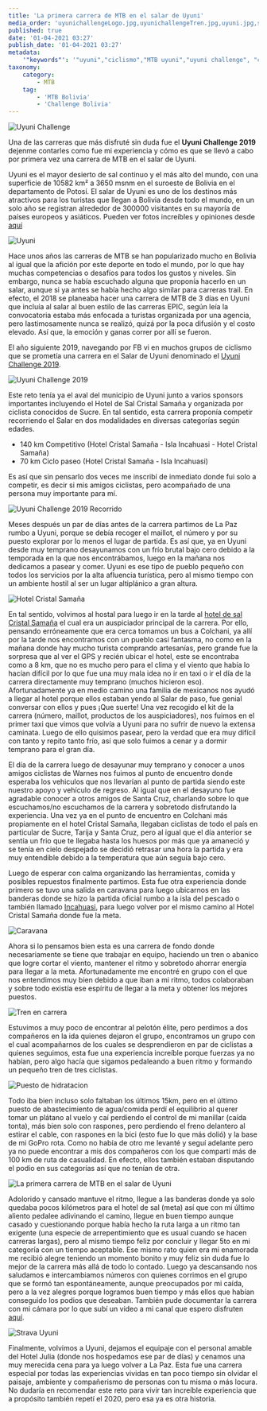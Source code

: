 ```yaml
---
title: 'La primera carrera de MTB en el salar de Uyuni'
media_order: 'uyunichallengeLogo.jpg,uyunichallengeTren.jpg,uyuni.jpg,stravaUyuni.jpg,IUyuni.jpg,en-Carrera.jpg,en-Carrera-2.jpg,uyuniportada.jpg,hotel.jpg,uyunichallengeRecorrido.jpg,en-Carrera-3.jpg'
published: true
date: '01-04-2021 03:27'
publish_date: '01-04-2021 03:27'
metadata:
    '"keywords"': '"uyuni","ciclismo","MTB uyuni","uyuni challenge", "cycling uyuni salt flats","Uyuni Salt Flats""'
taxonomy:
    category:
        - MTB
    tag:
        - 'MTB Bolivia'
        - 'Challenge Bolivia'
---
```


![Uyuni Challenge](uyuniportada.jpg?classes=center-block)

Una de las carreras que más disfruté sin duda fue el **Uyuni Challenge 2019** dejenme contarles como fue mi experiencia y cómo es que se llevó a cabo por primera vez una carrera de MTB en el salar de Uyuni.

Uyuni es el mayor desierto de sal continuo y el más alto del mundo, con una superficie de 10582 km² a 3650 msnm en el suroeste de Bolivia en el departamento de Potosí.  El salar de Uyuni es uno de los destinos más atractivos para los turistas que llegan a Bolivia desde todo el mundo, en un solo año se registran alrededor de 300000 visitantes en su mayoría de países europeos y asiáticos. Pueden ver fotos increíbles y opiniones desde [aquí](https://www.tripadvisor.es/Attraction_Review-g317033-d316550-Reviews-Salar_de_Uyuni-Uyuni_Potosi_Department.html)

![Uyuni](uyuni.jpg?classes=center-block)

Hace unos años las carreras de MTB se han popularizado mucho en Bolivia al igual que la afición por este deporte en todo el mundo, por lo que hay muchas competencias o desafíos para todos los gustos y niveles. Sin embargo, nunca se había escuchado alguna que proponía hacerlo en un salar, aunque si ya antes se había hecho algo similar para carreras trail. En efecto, el 2018 se planeaba hacer una carrera de MTB de 3 días en Uyuni que incluía al salar al buen estilo de las carreras EPIC, según leía la convocatoria estaba más enfocada a turistas organizada por una agencia, pero lastimosamente nunca se realizó, quizá por la poca difusión y el costo elevado. Así que, la emoción y ganas correr por allí se fueron.

El año siguiente 2019, navegando por FB vi en muchos grupos de ciclismo que se prometía una carrera en el Salar de Uyuni denominado el [Uyuni Challenge 2019](https://www.eventrid.bo/eventos/bikelover/uyuni-challenge-2019). 


![Uyuni Challenge 2019](uyunichallengeLogo.jpg?classes=center-block)


Este reto tenía ya el aval del municipio de Uyuni junto a varios sponsors importantes incluyendo el Hotel de Sal Cristal Samaña y organizada por ciclista conocidos de Sucre. En tal sentido, esta carrera proponía competir recorriendo el Salar en dos modalidades en diversas categorías según edades.

* 140 km Competitivo (Hotel Cristal Samaña - Isla Incahuasi - Hotel Cristal Samaña) 
* 70 km Ciclo paseo (Hotel Cristal Samaña - Isla Incahuasi)

Es así que sin pensarlo dos veces me inscribí de inmediato donde fui solo a competir, es decir si mis amigos ciclistas, pero acompañado de una persona muy importante para mí. 

![Uyuni Challenge 2019 Recorrido](uyunichallengeRecorrido.jpg?classes=center-block)

Meses después un par de días antes de la carrera partimos de La Paz rumbo a Uyuni, porque se debía recoger el maillot, el número y por su puesto explorar por lo menos el lugar de partida. Es así que, ya en Uyuni desde muy temprano desayunamos con un frío brutal bajo cero debido a la temporada en la que nos encontrábamos, luego en la mañana nos dedicamos a pasear y comer. Uyuni es ese tipo de pueblo pequeño con todos los servicios por la alta afluencia turística, pero al mismo tiempo con un ambiente hostil al ser un lugar altiplánico a gran altura. 


![Hotel Cristal Samaña](hotel.jpg?classes=center-block)


En tal sentido, volvimos al hostal para luego ir en la tarde al [hotel de sal Cristal Samaña](https://hotelcristalsamana.com.bo/) el cual era un auspiciador principal de la carrera. Por ello, pensando erróneamente que era cerca tomamos un bus a Colchani, ya allí por la tarde nos encontramos con un pueblo casi fantasma, no como en la mañana donde hay mucho turista comprando artesanías, pero grande fue la sorpresa que al ver el GPS y recién ubicar el hotel, este se encontraba como a 8 km, que no es mucho pero para el clima y el viento que había lo hacían difícil por lo que fue una muy mala idea no ir en taxi o ir el día de la carrera directamente muy temprano (muchos hicieron eso). Afortunadamente ya en medio camino una familia de mexicanos nos ayudó a llegar al hotel porque ellos estaban yendo al Salar de paso, fue genial conversar con ellos y pues ¡Que suerte! Una vez recogido el kit de la carrera (número, maillot, productos de los auspiciadores), nos fuimos en el primer taxi que vimos que volvía a Uyuni para no sufrir de nuevo la extensa caminata. Luego de ello quisimos pasear, pero la verdad que era muy difícil con tanto y repito tanto frío, así que solo fuimos a cenar y a dormir temprano para el gran día.

El día de la carrera luego de desayunar muy temprano y conocer a unos amigos ciclistas de Warnes nos fuimos al punto de encuentro donde esperaba los vehiculos que nos llevarían al punto de partida siendo este nuestro apoyo y vehículo de regreso. Al igual que en el desayuno fue agradable conocer a otros amigos de Santa Cruz, charlando sobre lo que escuchamos/no escuchamos de la carrera y sobretodo disfrutando la experiencia. Una vez ya en el punto de encuentro en Colchani más propiamente en el hotel Cristal Samaña, llegaban ciclistas de todo el país en particular de Sucre, Tarija y Santa Cruz, pero al igual que el día anterior se sentía un frio que te llegaba hasta los huesos por más que ya amaneció y se tenía en cielo despejado se decidió retrasar una hora la partida y era muy entendible debido a la temperatura que aún seguía bajo cero. 

Luego de esperar con calma organizando las herramientas, comida y posibles repuestos finalmente partimos. Esta fue otra experiencia donde primero se tuvo una salida en caravana para luego ubicarnos en las banderas donde se hizo la partida oficial rumbo a la isla del pescado o también llamado [Incahuasi](https://es.wikipedia.org/wiki/Incahuasi_(Bolivia)), para luego volver por el mismo camino al Hotel Cristal Samaña donde fue la meta. 

![Caravana](en-Carrera.jpg?classes=center-block)

Ahora si lo pensamos bien esta es una carrera de fondo donde necesariamente se tiene que trabajar en equipo, haciendo un tren o abanico que logre cortar el viento, mantener el ritmo y sobretodo ahorrar energía para llegar a la meta. Afortunadamente me encontré en grupo con el que nos entendimos muy bien debido a que iban a mi ritmo, todos colaboraban y sobre todo existía ese espíritu de llegar a la meta y obtener los mejores puestos. 

![Tren en carrera](en-Carrera-2.jpg?classes=center-block)

Estuvimos a muy poco de encontrar al pelotón élite, pero perdimos a dos compañeros en la ida quienes dejaron el grupo, encontramos un grupo con el cual acompañarnos de los cuales se desprendieron en par de ciclistas a quienes seguimos, esta fue una experiencia increíble porque fuerzas ya no habían, pero algo hacía que sigamos pedaleando a buen ritmo y formando un pequeño tren de tres ciclistas.

![Puesto de hidratacion](en-Carrera-3.jpg?classes=center-block)

Todo iba bien incluso solo faltaban los últimos 15km, pero en el último puesto de abastecimiento de agua/comida perdí el equilibrio al querer tomar un plátano al vuelo y caí perdiendo el control de mi manillar (caída tonta), más bien solo con raspones, pero perdiendo el freno delantero al estirar el cable, con raspones en la bici (esto fue lo que más dolió) y la base de mi GoPro rota. Como no había de otro me levanté y seguí adelante pero ya no puede encontrar a mis dos compañeros con los que compartí más de 100 km de ruta de casualidad. En efecto, ellos también estaban disputando el podio en sus categorías así que no tenían de otra.

![La primera carrera de MTB en el salar de Uyuni](IUyuni.jpg?classes=center-block)

Adolorido y cansado mantuve el ritmo,  llegue a las banderas donde ya solo quedaba pocos kilómetros para el hotel de sal (meta) así que con mi último aliento pedalee adivinando el camino, llegue en buen tiempo aunque casado y cuestionando porque había hecho la ruta larga a un ritmo tan exigente (una especie de arrepentimiento que es usual cuando se hacen carreras largas), pero al mismo tiempo feliz por concluir y llegar 5to en mi categoría con un tiempo aceptable. Ese mismo rato quien era mi enamorada me recibió alegre teniendo un momento bonito y muy feliz sin duda fue lo mejor de la carrera más allá de todo lo contado. Luego ya descansando nos saludamos e intercambiamos números con quienes corrimos en el grupo que se formó tan espontáneamente, aunque preocupados por mi caída, pero a la vez alegres porque logramos buen tiempo y más ellos que habían conseguido los podios que deseaban. También pude documentar la carrera con mi cámara por lo que subí un video a mi canal que espero disfruten [aquí](https://www.youtube.com/watch?v=3JtNf-8P-0Y&t=93s&ab_channel=GonzaloOsco).

![Strava Uyuni](stravaUyuni.jpg?classes=center-block)

Finalmente, volvimos a Uyuni, dejamos el equipaje con el personal amable del Hotel Julia (donde nos hospedamos ese par de días) y cenamos una muy merecida cena para ya luego volver a La Paz. Esta fue una carrera especial por todas las experiencias vividas en tan poco tiempo sin olvidar el paisaje, ambiente y compañerismo de personas con tu misma o más locura. No dudaría en recomendar este reto para vivir tan increíble experiencia que a propósito también repetí el 2020, pero esa ya es otra historia.
